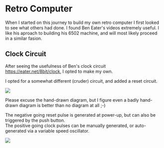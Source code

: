 # Retro Computer
When I started on this journey to build my own retro computer I first looked to see what others had done.
I found Ben Eater's videos extremely useful.
I like his aproach to building his 6502 machine, and will most likely proceed in a similar fasion.


## Clock Circuit
After seeing the usefulness of Ben's clock circuit https://eater.net/8bit/clock, I opted to make my own.

I opted for a somewhat different (cruder) circuit, and added a reset circuit.

<image src="ClockCircuit.jpg"/>

Please excuse the hand-drawn diagram, but I figure even a badly hand-drawn diagram is better than no diagram at all ;-)

The negative going reset pulse is generated at power-up, but can also be triggered by the push button.
<br>The positive going clock pulses can be manually generated, or auto-generated via a variable speed oscillator.



<image src="CircuitDiagram.png"/>
